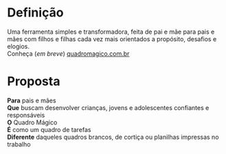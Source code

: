 # Definição
Uma ferramenta simples e transformadora, feita de pai e mãe para pais e mães com filhos e filhas cada vez mais orientados a propósito, desafios e elogios.<br />
Conheça (*em breve*) [quadromagico.com.br](http://quadromagico.com.br)

# Proposta
**Para** pais e mães <br />
**Que** buscam desenvolver crianças, jovens e adolescentes confiantes e responsáveis <br />
**O** Quadro Mágico <br />
**É** como um quadro de tarefas <br />
**Diferente** daqueles quadros brancos, de cortiça ou planilhas impressas no trabalho <br />
